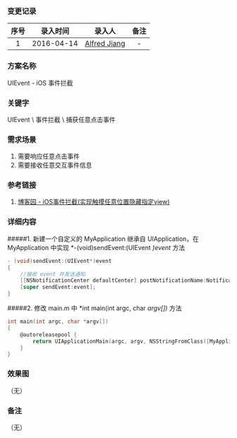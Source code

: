 ### 变更记录

| 序号 | 录入时间 | 录入人 | 备注 |
|:--------:|:--------:|:--------:|:--------:|
| 1 | 2016-04-14 | [Alfred Jiang](https://github.com/viktyz) | - |

### 方案名称

UIEvent - iOS 事件拦截

### 关键字

UIEvent \ 事件拦截 \ 捕获任意点击事件

### 需求场景

1. 需要响应任意点击事件
2. 需要接收任意交互事件信息

### 参考链接

1. [博客园 - iOS事件拦截(实现触摸任意位置隐藏指定view)](http://www.cnblogs.com/ruiq/articles/2636266.html)

### 详细内容

#####1. 新建一个自定义的 MyApplication 继承自 UIApplication，在 MyApplication 中实现 *-(void)sendEvent:(UIEvent *)event* 方法
```objective-c
- (void)sendEvent:(UIEvent*)event 
{
    //接收 event 并发送通知   
    [[NSNotificationCenter defaultCenter] postNotificationName:NotificationMyApplicationSendEvent object:event];
    [super sendEvent:event];
}
```

#####2. 修改 main.m 中 *int main(int argc, char *argv[])* 方法
```objective-c
int main(int argc, char *argv[])
{
    @autoreleasepool {
        return UIApplicationMain(argc, argv, NSStringFromClass([MyApplication class]), NSStringFromClass([AppDelegate class]));
    }
}
```

### 效果图
（无）

### 备注
（无）

